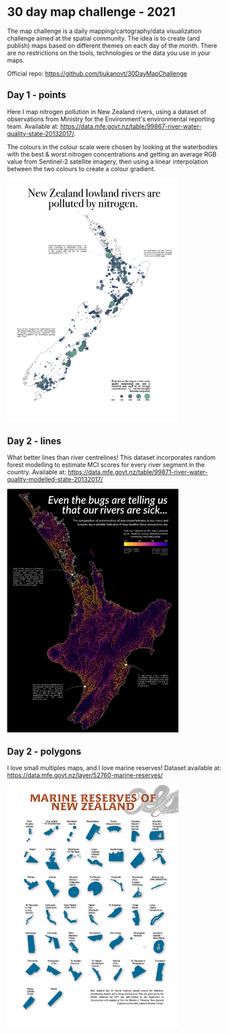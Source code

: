 # 30 day map challenge - 2021

The map challenge is a daily mapping/cartography/data visualization challenge aimed at the spatial community. The idea is to create (and publish) maps based on different themes on each day of the month. There are no restrictions on the tools, technologies or the data you use in your maps.

Official repo: https://github.com/tjukanovt/30DayMapChallenge

## Day 1 - points

Here I map nitrogen pollution in New Zealand rivers, using a dataset of observations from Ministry for the Environment's environmental reporting team. Available at: https://data.mfe.govt.nz/table/99867-river-water-quality-state-20132017/. 

The colours in the colour scale were chosen by looking at the waterbodies with the best & worst nitrogen concentrations and getting an average RGB value from Sentinel-2 satellite imagery, then using a linear interpolation between the two colours to create a colour gradient. 

<a href="outputs/day1-illustrator.pdf">
  <img src="outputs/day1-illustrator.jpg" width=400 align=centre>
</a>

## Day 2 - lines

What better lines than river centrelines! This dataset incorporates random forest modelling to estimate MCI scores for every river segment in the country. Available at: https://data.mfe.govt.nz/table/99871-river-water-quality-modelled-state-20132017/

<a href="https://raw.githubusercontent.com/isaacbain/30daymapchallenge-2021/main/outputs/day2-illustrator.jpg">
  <img src="outputs/day2-illustrator.jpg" width=400 align=centre>
</a>

## Day 2 - polygons

I love small multiples maps, and I love marine reserves! Dataset available at: https://data.mfe.govt.nz/layer/52760-marine-reserves/

<a href="https://raw.githubusercontent.com/isaacbain/30daymapchallenge-2021/main/outputs/day3-illustrator.pdf">
  <img src="outputs/day3-illustrator.jpg" width=400 align=centre>
</a>


